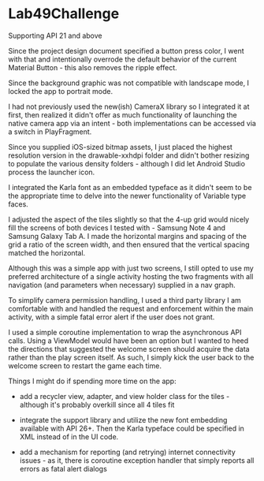# Lab49Challenge

Supporting API 21 and above

Since the project design document specified a button press color, I went with that and intentionally
overrode the default behavior of the current Material Button - this also removes the ripple effect.

Since the background graphic was not compatible with landscape mode, I locked the app to portrait mode.

I had not previously used the new(ish) CameraX library so I integrated it at first, then realized it didn't
offer as much functionality of launching the native camera app via an intent - both implementations can be
accessed via a switch in PlayFragment.

Since you supplied iOS-sized bitmap assets, I just placed the highest resolution version in the drawable-xxhdpi
folder and didn't bother resizing to populate the various density folders - although I did let Android Studio
process the launcher icon.

I integrated the Karla font as an embedded typeface as it didn't seem to be the appropriate time to delve into
the newer functionality of Variable type faces.

I adjusted the aspect of the tiles slightly so that the 4-up grid would nicely fill the screens of both devices
I tested with - Samsung Note 4 and Samsung Galaxy Tab A. I made the horizontal margins and spacing of the grid a
ratio of the screen width, and then ensured that the vertical spacing matched the horizontal.

Although this was a simple app with just two screens, I still opted to use my preferred architecture of a single
activity hosting the two fragments with all navigation (and parameters when necessary) supplied in a nav graph.

To simplify camera permission handling, I used a third party library I am comfortable with and handled the
request and enforcement within the main activity, with a simple fatal error alert if the user does not grant.

I used a simple coroutine implementation to wrap the asynchronous API calls. Using a ViewModel would have been an
option but I wanted to heed the directions that suggested the welcome screen should acquire the data rather than
the play screen itself. As such, I simply kick the user back to the welcome screen to restart the game each time.

Things I might do if spending more time on the app:
- add a recycler view, adapter, and view holder class for the tiles - although it's probably overkill since all 4 tiles fit

- integrate the support library and utilize the new font embedding available with API 26+. Then the Karla typeface
could be specified in XML instead of in the UI code.

- add a mechanism for reporting (and retrying) internet connectivity issues - as it, there is coroutine exception
handler that simply reports all errors as fatal alert dialogs